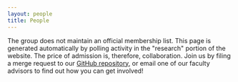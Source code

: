 ```yaml
---
layout: people
title: People
---
```


The group does not maintain an official membership list. This page is generated automatically by polling activity in the "research" portion of the website. The price of admission is, therefore, collaboration. Join us by filing a merge request to our [GitHub repository](https://github.com/xpmethod/xpmethod.github.io), or email one of our faculty advisors to find out how you can get involved!

<!-- This should be moved to the data folder to link to people's profiles programmatically -->
<!-- [Alex Gil](https://twitter.com/elotroalex),  [Aaron Plasek](http://aaronplasek.com), [Phillip Polefrone](https://github.com/prpole), [Jonathan Reeve](http://jonreeve.com/), [Graham Sack](http://www.columbia.edu/~gas2117/grahamsack.html), [Dennis Tenen](http://dennistenen.com), [Grant Wythoff](https://github.com/gwijthoff) -->
